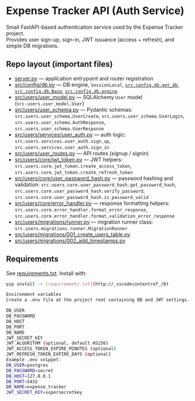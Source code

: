 # Expense Tracker API (Auth Service)

Small FastAPI-based authentication service used by the Expense Tracker project.  
Provides user sign-up, sign-in, JWT issuance (access + refresh), and simple DB migrations.

## Repo layout (important files)
- [server.py](server.py) — application entrypoint and router registration  
- [src/config/db.py](src/config/db.py) — DB engine, `SessionLocal`, [`src.config.db.get_db`](src/config/db.py), [`src.config.db.Base`](src/config/db.py), [`src.config.db.engine`](src/config/db.py)  
- [src/users/user_model.py](src/users/user_model.py) — SQLAlchemy `User` model (`src.users.user_model.User`)  
- [src/users/user_schema.py](src/users/user_schema.py) — Pydantic schemas: `src.users.user_schema.UserCreate`, `src.users.user_schema.UserLogin`, `src.users.user_schema.AuthResponse`, `src.users.user_schema.UserResponse`  
- [src/users/services/user_auth.py](src/users/services/user_auth.py) — auth logic: `src.users.services.user_auth.sign_up`, `src.users.services.user_auth.sign_in`  
- [src/users/user_routes.py](src/users/user_routes.py) — API routes (signup / signin)  
- [src/users/core/jwt_token.py](src/users/core/jwt_token.py) — JWT helpers: `src.users.core.jwt_token.create_access_token`, `src.users.core.jwt_token.create_refresh_token`  
- [src/users/core/user_password_hash.py](src/users/core/user_password_hash.py) — password hashing and validation: `src.users.core.user_password_hash.get_password_hash`, `src.users.core.user_password_hash.verify_password`, `src.users.core.user_password_hash.is_password_valid`  
- [src/users/core/error_handler.py](src/users/core/error_handler.py) — response formatting helpers: `src.users.core.error_handler.format_error_response`, `src.users.core.error_handler.format_validation_error_response`  
- [src/users/migrations/runner.py](src/users/migrations/runner.py) — migration runner class: `src.users.migrations.runner.MigrationRunner`  
- [src/users/migrations/001_create_users_table.py](src/users/migrations/001_create_users_table.py)  
- [src/users/migrations/002_add_timestamps.py](src/users/migrations/002_add_timestamps.py)

## Requirements
See [requirements.txt](requirements.txt). Install with:

```sh
pip install -r [requirements.txt](http://_vscodecontentref_/0)

Environment variables
Create a .env file at the project root containing DB and JWT settings. The code expects the following variables (names used in src/config/db.py and src/users/core/jwt_token.py):

DB_USER
DB_PASSWORD
DB_HOST
DB_PORT
DB_NAME
JWT_SECRET_KEY
JWT_ALGORITHM (optional, default HS256)
JWT_ACCESS_TOKEN_EXPIRE_MINUTES (optional)
JWT_REFRESH_TOKEN_EXPIRE_DAYS (optional)
Example .env snippet:
DB_USER=postgres
DB_PASSWORD=secret
DB_HOST=127.0.0.1
DB_PORT=5432
DB_NAME=expense_tracker
JWT_SECRET_KEY=supersecretkey
